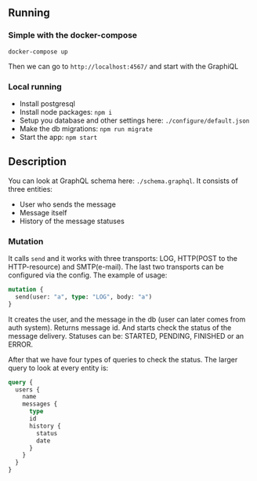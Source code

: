 ## Running

### Simple with the docker-compose
```
docker-compose up
```
Then we can go to `http://localhost:4567/` and start with the GraphiQL 

### Local running
* Install postgresql
* Install node packages: `npm i`
* Setup you database and other settings here: `./configure/default.json`
* Make the db migrations: `npm run migrate`
* Start the app: `npm start`

## Description
You can look at GraphQL schema here: `./schema.graphql`. It consists of three entities:
* User who sends the message
* Message itself
* History of the message statuses

### Mutation
It calls `send` and it works with three transports: LOG, HTTP(POST to the HTTP-resource) and SMTP(e-mail).
The last two transports can be configured via the config. The example of usage:
```graphql
mutation {
  send(user: "a", type: "LOG", body: "a")
}
```
It creates the user, and the message in the db (user can later comes from auth system). Returns message id.
And starts check the status of the message delivery. Statuses can be: STARTED, PENDING, FINISHED or an ERROR.

After that we have four types of queries to check the status. The larger query to look at every entity is:
```graphql
query {
  users {
    name
    messages {
      type
      id
      history {
        status
        date
      }
    }
  }
}
```
